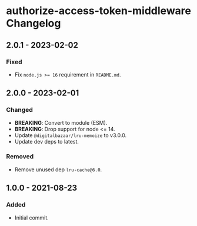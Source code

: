 # authorize-access-token-middleware Changelog

## 2.0.1 - 2023-02-02

### Fixed
- Fix `node.js >= 16` requirement in `README.md`.

## 2.0.0 - 2023-02-01

### Changed
- **BREAKING**: Convert to module (ESM).
- **BREAKING**: Drop support for node <= 14.
- Update `@digitalbazaar/lru-memoize` to v3.0.0.
- Update dev deps to latest.

### Removed
- Remove unused dep `lru-cache@6.0`.

## 1.0.0 - 2021-08-23

### Added
- Initial commit.
